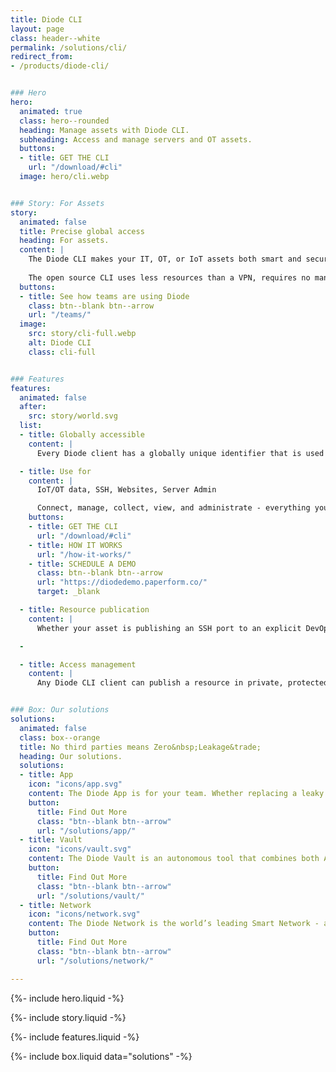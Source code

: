 ```yaml
---
title: Diode CLI
layout: page
class: header--white
permalink: /solutions/cli/
redirect_from:
- /products/diode-cli/


### Hero
hero:
  animated: true
  class: hero--rounded
  heading: Manage assets with Diode CLI.
  subheading: Access and manage servers and OT assets.
  buttons:
  - title: GET THE CLI
    url: "/download/#cli"
  image: hero/cli.webp


### Story: For Assets
story:
  animated: false
  title: Precise global access
  heading: For assets.
  content: |
    The Diode CLI makes your IT, OT, or IoT assets both smart and secure. Every CLI-enabled asset is globally accessible to authorized parties and is 256-bit E2EE secured.
  
    The open source CLI uses less resources than a VPN, requires no managed server infrastructure (VPN cloud), and is more secure - it brings the power of the Diode Network to your edge devices.
  buttons:
  - title: See how teams are using Diode
    class: btn--blank btn--arrow
    url: "/teams/"
  image:
    src: story/cli-full.webp
    alt: Diode CLI
    class: cli-full


### Features
features:
  animated: false
  after:
    src: story/world.svg
  list:
  - title: Globally accessible
    content: |
      Every Diode client has a globally unique identifier that is used for security and routing.The Diode CLI “lights up” your device, making it accessible from anywhere in the world while securing it to only the resources you’ve authorized to access it. It becomes globally accessible while being more secure than a local network. 

  - title: Use for
    content: |
      IoT/OT data, SSH, Websites, Server Admin

      Connect, manage, collect, view, and administrate - everything you wish you could do with your IT and OT assets.
    buttons:
    - title: GET THE CLI
      url: "/download/#cli"
    - title: HOW IT WORKS
      url: "/how-it-works/"
    - title: SCHEDULE A DEMO
      class: btn--blank btn--arrow
      url: "https://diodedemo.paperform.co/"
      target: _blank

  - title: Resource publication
    content: |
      Whether your asset is publishing an SSH port to an explicit DevOps allow-list, an IoT API in a zero trust data fabric, or a website to the world, the CLI makes it easy.Publishing a resource with the CLI allows you to isolate the rest of the system, saving IT time and resources that would otherwise be spent on system maintenance.

  -

  - title: Access management
    content: |
      Any Diode CLI client can publish a resource in private, protected, or public mode. By using the protected mode, an ad hoc zero trust perimeter is created that contains the asset, and makes it easy to manage access to it on a group level.


### Box: Our solutions
solutions:
  animated: false
  class: box--orange
  title: No third parties means Zero&nbsp;Leakage&trade;
  heading: Our solutions.
  solutions:
  - title: App
    icon: "icons/app.svg"
    content: The Diode App is for your team. Whether replacing a leaky chat app, sharing files E2EE, securing a server dashboard, or deploying advanced OT assets, our app unlocks the power of Diode for people.
    button:
      title: Find Out More
      class: "btn--blank btn--arrow"
      url: "/solutions/app/"
  - title: Vault
    icon: "icons/vault.svg"
    content: The Diode Vault is an autonomous tool that combines both App and CLI features in a small box or cloud appliance. 24-7 availability, backup, and geo-access for your team and assets.
    button:
      title: Find Out More
      class: "btn--blank btn--arrow"
      url: "/solutions/vault/"
  - title: Network
    icon: "icons/network.svg"
    content: The Diode Network is the world’s leading Smart Network - a new generation of zero trust software defined networks based on hardened blockchain technology. Think ad hoc E2EE perimeters.
    button:
      title: Find Out More
      class: "btn--blank btn--arrow"
      url: "/solutions/network/"

---
```


{%- include hero.liquid -%}

{%- include story.liquid -%}

{%- include features.liquid -%}

{%- include box.liquid data="solutions" -%}
